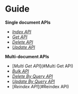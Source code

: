 # Guide

**Single document APIs**

* [*Index API*](Index-API)
* [*Get API*](get-API.md)
* [*Delete API*](delete-API.md)
* [*Update API*](update-API.md)

**Multi-document APIs**

* [*Multi Get API*](#Multi Get API)
* [*Bulk API*](bulk-API.md)
* [*Delete By Query API*](delete_by_query-API.md)
* [*Update By Query API*](update_by_query-API.md)
* [*Reindex API*](#Reindex API)

